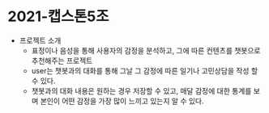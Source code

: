 # 2021-캡스톤5조

- 프로젝트 소개
  - 표정이나 음성을 통해 사용자의 감정을 분석하고, 그에 따른 컨텐츠를 챗봇으로 추천해주는 프로젝트
  - user는 챗봇과의 대화를 통해 그날 그 감정에 따른 일기나 고민상담을 작성 할 수 있다.
  - 챗봇과의 대화 내용은 원하는 경우 저장할 수 있고, 매달 감정에 대한 통계를 보며 본인이 어떤 감정을 가장 많이 느끼고 있는지 알 수 있다.


